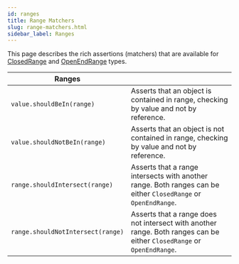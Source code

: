 ```yaml
---
id: ranges
title: Range Matchers
slug: range-matchers.html
sidebar_label: Ranges
---
```


This page describes the rich assertions (matchers) that are available for [ClosedRange](https://kotlinlang.org/docs/ranges.html) and [OpenEndRange](https://kotlinlang.org/docs/ranges.html) types.


| Ranges                            |                                                                                                                        |
|-----------------------------------|------------------------------------------------------------------------------------------------------------------------|
| `value.shouldBeIn(range)`         | Asserts that an object is contained in range, checking by value and not by reference.                                  |
| `value.shouldNotBeIn(range)`      | Asserts that an object is not contained in range, checking by value and not by reference.                              |
| `range.shouldIntersect(range)`    | Asserts that a range intersects with another range. Both ranges can be either `ClosedRange` or `OpenEndRange`.         |
| `range.shouldNotIntersect(range)` | Asserts that a range does not intersect with another range. Both ranges can be either `ClosedRange` or `OpenEndRange`. |

